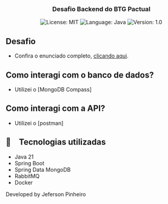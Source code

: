 <h3 align="center">
  Desafio Backend do BTG Pactual
</h3>

<p align="center">

  <img alt="License: MIT" src="https://img.shields.io/badge/license-MIT-%2304D361">
  <img alt="Language: Java" src="https://img.shields.io/badge/language-java-green">
  <img alt="Version: 1.0" src="https://img.shields.io/badge/version-1.0-yellowgreen">

</p>

## Desafio
- Confira o enunciado completo, [clicando aqui](./problem.md).

## Como interagi com o banco de dados?
- Utilizei o [MongoDB Compass]

## Como interagi com a API?
- Utilizei o [postman]

## :rocket: Tecnologias utilizadas

* Java 21
* Spring Boot
* Spring Data MongoDB
* RabbitMQ
* Docker



Developed by Jeferson Pinheiro